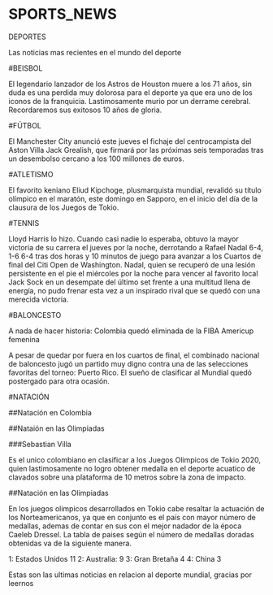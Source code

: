# SPORTS_NEWS
DEPORTES

Las noticias mas recientes en el mundo del deporte

#BEISBOL

El legendario lanzador de los Astros de Houston muere a los 71 años, sin duda es una perdida muy dolorosa para el deporte 
ya que era uno de los iconos de la franquicia. Lastimosamente murio por un derrame cerebral. Recordaremos sus exitosos 10 años de gloria.

#FÚTBOL

El Manchester City anunció este jueves el fichaje del centrocampista del Aston Villa Jack Grealish, 
que firmará por las próximas seis temporadas tras un desembolso cercano a los 100 millones de euros.

#ATLETISMO

 El favorito keniano Eliud Kipchoge, plusmarquista mundial, revalidó su título olímpico en el maratón,
este domingo en Sapporo, en el inicio del día de la clausura de los Juegos de Tokio.

#TENNIS

Lloyd Harris lo hizo. Cuando casi nadie lo esperaba, obtuvo la mayor victoria de su carrera el jueves por la noche,
 derrotando a Rafael Nadal 6-4, 1-6 6-4 tras dos horas y 10 minutos de juego para avanzar a los Cuartos de final del Citi Open 
 de Washington. Nadal, quien se recuperó de una lesión persistente en el pie el miércoles por la noche para vencer al favorito local 
 Jack Sock en un desempate del último set frente a una multitud llena de energía, no pudo frenar esta vez a un inspirado rival que se 
 quedó con una merecida victoria.

#BALONCESTO

A nada de hacer historia: Colombia quedó eliminada de la FIBA Americup femenina

A pesar de quedar por fuera en los cuartos de final, el combinado nacional de baloncesto jugó un partido muy digno
 contra una de las selecciones favoritas del torneo: Puerto Rico. El sueño de clasificar al Mundial quedó postergado para otra ocasión.

#NATACIÓN

##Natación en Colombia 

##Nataión en las Olimpiadas 

###Sebastian Villa 

Es el unico colombiano en clasificar a los Juegos Olimpicos de Tokio 2020, quien lastimosamente no logro obtener medalla en el 
deporte acuatico de clavados sobre una plataforma de 10 metros sobre la zona de impacto. 

##Natación en las Olimpiadas

En los juegos olimpicos desarrollados en Tokio cabe resaltar la actuación de los Norteamericanos, ya que en conjunto es el país 
con mayor número de medallas, ademas de contar en sus con el mejor nadador de la época Caeleb Dressel. 
La tabla de paises según el número de medallas doradas obtenidas va de la siguiente manera.

1: Estados Unidos 11
2: Australia:     9
3: Gran Bretaña   4
4: China          3

Estas son las ultimas noticias en relacion al deporte mundial, gracias por leernos

